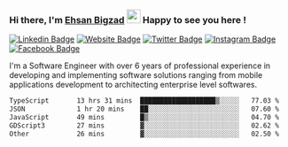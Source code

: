 ### Hi there, I'm <a href="https://ehsanbigzad.com" target="_blank">Ehsan Bigzad</a> <img src="https://media.giphy.com/media/hvRJCLFzcasrR4ia7z/giphy.gif" width="25px" height="25px"> Happy to see you here !

[![Linkedin Badge](https://img.shields.io/badge/-LinkedIn-0e76a8?style=flat-square&logo=Linkedin&logoColor=white)](https://linkedin.com/in/EhsanBigzad)
[![Website Badge](https://img.shields.io/badge/Website-3b5998?style=flat-square&logo=google-chrome&logoColor=white)](https://ehsanbigzad.com)
[![Twitter Badge](https://img.shields.io/badge/-Twitter-00acee?style=flat-square&logo=Twitter&logoColor=white)](https://twitter.com/EhsanBigzad)
[![Instagram Badge](https://img.shields.io/badge/-Instagram-e4405f?style=flat-square&logo=Instagram&logoColor=white)](https://instagram.com/ehsanbigzad/)
[![Facebook Badge](https://img.shields.io/badge/-Facebook-0088cc?style=flat-square&logo=Facebook&logoColor=white)](https://facebook.com/EhsanBigzad7)

I'm a Software Engineer with over 6 years of professional experience
in developing and implementing software solutions ranging from mobile applications development to architecting enterprise level softwares.

<!--START_SECTION:waka-->

```txt
TypeScript       13 hrs 31 mins  ███████████████████▒░░░░░   77.03 %
JSON             1 hr 20 mins    ██░░░░░░░░░░░░░░░░░░░░░░░   07.60 %
JavaScript       49 mins         █▒░░░░░░░░░░░░░░░░░░░░░░░   04.70 %
GDScript3        27 mins         ▓░░░░░░░░░░░░░░░░░░░░░░░░   02.62 %
Other            26 mins         ▓░░░░░░░░░░░░░░░░░░░░░░░░   02.50 %
```

<!--END_SECTION:waka-->
